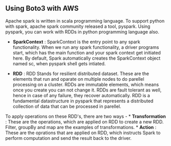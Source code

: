 ## Using Boto3 with AWS

Apache spark is written in scala programming language. To support python with spark, apache spark community released a tool, pyspark. Using pyspark, you can work with RDDs in python programming language also. 

* **SparkContext** :
SparkContext is the entry point to any spark functionality. When we run any spark functionality, a driver programs start, which has the main function and your spark context get initiated here. By default, Spark automatically creates the SparkContext object named sc, when pyspark shell gets intiated. 

* **RDD** :
RDD Stands for resilient distributed dataset. These are the elements that run and oparate on multiple nodes to do parellel processing on a cluster. RDDs are immutable elements, which means once you create you can not change it. RDDs are fault tolerant as well, hence in case of any failure, they recover automatically. 
RDD is a fundamental datastructure in pyspark that represents a distributed collection of data that can be processed in parellel. 

To apply operations on these RDD's, there are two ways -
    * **Transformation** : These are the operations, which are applied on RDD to create a new RDD. Filter, groupBy and map are the examples of transformations.
    * **Action** : These are the oprations that are applied on RDD, which instructs Spark to perform computation and send the result back to the driver. 



